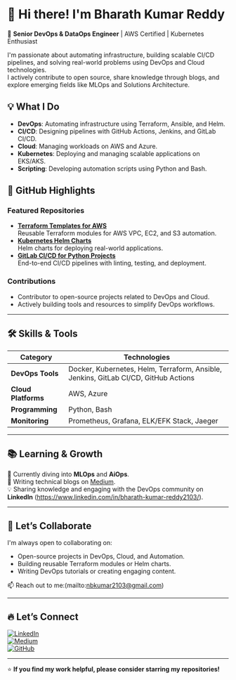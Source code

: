 # 👋 Hi there! I'm Bharath Kumar Reddy  

🚀 **Senior DevOps & DataOps Engineer** | AWS Certified | Kubernetes Enthusiast  

I'm passionate about automating infrastructure, building scalable CI/CD pipelines, and solving real-world problems using DevOps and Cloud technologies.  
I actively contribute to open source, share knowledge through blogs, and explore emerging fields like MLOps and Solutions Architecture.  

## 💡 **What I Do**  
- **DevOps**: Automating infrastructure using Terraform, Ansible, and Helm.  
- **CI/CD**: Designing pipelines with GitHub Actions, Jenkins, and GitLab CI/CD.  
- **Cloud**: Managing workloads on AWS and Azure.  
- **Kubernetes**: Deploying and managing scalable applications on EKS/AKS.  
- **Scripting**: Developing automation scripts using Python and Bash.

## 🌟 **GitHub Highlights**  
### **Featured Repositories**  
- [**Terraform Templates for AWS**](#)  
  Reusable Terraform modules for AWS VPC, EC2, and S3 automation.  
- [**Kubernetes Helm Charts**](#)  
  Helm charts for deploying real-world applications.  
- [**GitLab CI/CD for Python Projects**](#)  
  End-to-end CI/CD pipelines with linting, testing, and deployment.  

### **Contributions**  
- Contributor to open-source projects related to DevOps and Cloud.  
- Actively building tools and resources to simplify DevOps workflows.  

---

## 🛠️ **Skills & Tools**  
| **Category**       | **Technologies**                                                                 |
|--------------------|---------------------------------------------------------------------------------|
| **DevOps Tools**   | Docker, Kubernetes, Helm, Terraform, Ansible, Jenkins, GitLab CI/CD, GitHub Actions           |
| **Cloud Platforms**| AWS, Azure                                                                     |
| **Programming**    | Python, Bash                                                                   |
| **Monitoring**     | Prometheus, Grafana, ELK/EFK Stack, Jaeger                                                 |

---

## 📚 **Learning & Growth**  
🌱 Currently diving into **MLOps** and **AiOps**.  
📖 Writing technical blogs on [Medium](https://medium.com/@nbkumar2103).  
💡 Sharing knowledge and engaging with the DevOps community on **LinkedIn** (https://www.linkedin.com/in/bharath-kumar-reddy2103/).  

---

## 🤝 **Let’s Collaborate**  
I'm always open to collaborating on:  
- Open-source projects in DevOps, Cloud, and Automation.  
- Building reusable Terraform modules or Helm charts.  
- Writing DevOps tutorials or creating engaging content.  

📫 Reach out to me:(mailto:nbkumar2103@gmail.com)  

---

## 🔥 **Let’s Connect**  
[![LinkedIn](https://img.shields.io/badge/LinkedIn-Bharath--Kumar--Reddy-blue?logo=linkedin)](https://www.linkedin.com/in/bharathkumarreddy/)  
[![Medium](https://img.shields.io/badge/Medium-Bharath--Kumar--Reddy-black?logo=medium)](https://medium.com/@bharathkumarreddy)  
[![GitHub](https://img.shields.io/github/followers/bharathkumarreddy?label=Follow&style=social)](https://github.com/bharathkumarreddy)  

---

⭐ **If you find my work helpful, please consider starring my repositories!**
